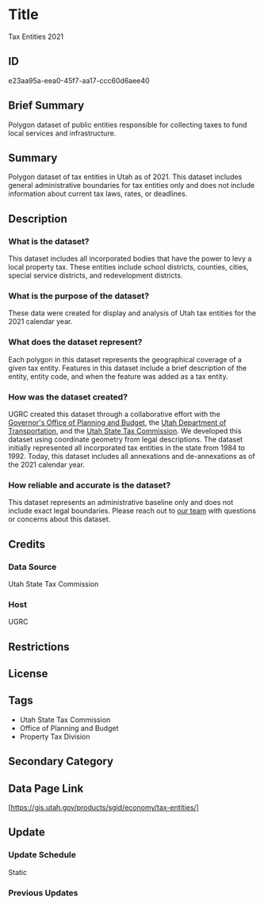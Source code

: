 # Title

Tax Entities 2021

## ID

e23aa95a-eea0-45f7-aa17-ccc60d6aee40

## Brief Summary

Polygon dataset of public entities responsible for collecting taxes to fund local services and infrastructure.

## Summary

Polygon dataset of tax entities in Utah as of 2021. This dataset includes general administrative boundaries for tax entities only and does not include information about current tax laws, rates, or deadlines.

## Description

### What is the dataset?

This dataset includes all incorporated bodies that have the power to levy a local property tax. These entities include school districts, counties, cities, special service districts, and redevelopment districts.

### What is the purpose of the dataset?

These data were created for display and analysis of Utah tax entities for the 2021 calendar year.

### What does the dataset represent?

Each polygon in this dataset represents the geographical coverage of a given tax entity. Features in this dataset include a brief description of the entity, entity code, and when the feature was added as a tax entity.

### How was the dataset created?

UGRC created this dataset through a collaborative effort with the [Governor's Office of Planning and Budget](https://gopb.utah.gov/), the [Utah Department of Transportation](https://www.udot.utah.gov/connect/), and the [Utah State Tax Commission](https://tax.utah.gov/). We developed this dataset using coordinate geometry from legal descriptions. The dataset initially represented all incorporated tax entities in the state from 1984 to 1992. Today, this dataset includes all annexations and de-annexations as of the 2021 calendar year.

### How reliable and accurate is the dataset?

This dataset represents an administrative baseline only and does not include exact legal boundaries. Please reach out to [our team](https://gis.utah.gov/contact/) with questions or concerns about this dataset.

## Credits

### Data Source

Utah State Tax Commission

### Host

UGRC

## Restrictions

## License

## Tags

- Utah State Tax Commission
- Office of Planning and Budget
- Property Tax Division

## Secondary Category

## Data Page Link

[https://gis.utah.gov/products/sgid/economy/tax-entities/]

## Update

### Update Schedule

Static

### Previous Updates
